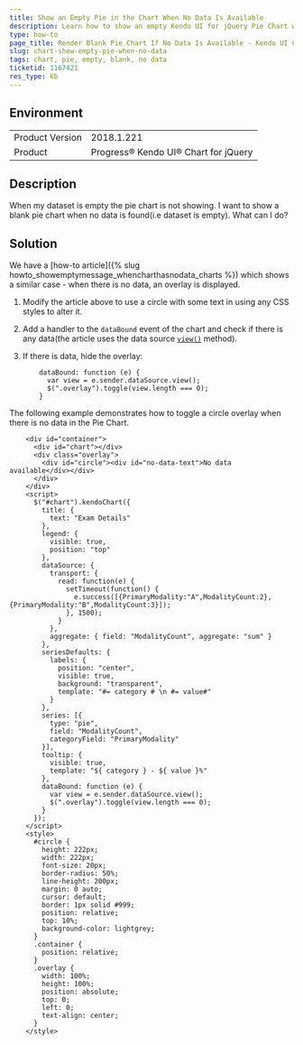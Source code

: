 ```yaml
---
title: Show an Empty Pie in the Chart When No Data Is Available
description: Learn how to show an empty Kendo UI for jQuery Pie Chart when no data is available.
type: how-to
page_title: Render Blank Pie Chart If No Data Is Available - Kendo UI Chart for jQuery
slug: chart-show-empty-pie-when-no-data
tags: chart, pie, empty, blank, no data
ticketid: 1167421
res_type: kb
---
```


## Environment

<table>
	<tr>
		<td>Product Version</td>
		<td>2018.1.221</td>
	</tr>
	<tr>
		<td>Product</td>
		<td>Progress® Kendo UI® Chart for jQuery</td>
	</tr>
</table>


## Description

When my dataset is empty the pie chart is not showing. I want to show a blank pie chart when no data is found(i.e dataset is empty). What can I do?

## Solution

We have a [how-to article]({% slug howto_showemptymessage_whencharthasnodata_charts %}) which shows a similar case - when there is no data, an overlay is displayed.

1. Modify the article above to use a circle with some text in using any CSS styles to alter it.
1. Add a handler to the `dataBound` event of the chart and check if there is any data(the article uses the data source [`view()`](/api/javascript/data/datasource/methods/view) method).
1. If there is data, hide the overlay:

    ```
        dataBound: function (e) {
          var view = e.sender.dataSource.view();
          $(".overlay").toggle(view.length === 0);
        }
    ```

The following example demonstrates how to toggle a circle overlay when there is no data in the Pie Chart.

```dojo
    <div id="container">
      <div id="chart"></div>
      <div class="overlay">
        <div id="circle"><div id="no-data-text">No data available</div></div>
      </div>
    </div>
    <script>
      $("#chart").kendoChart({
        title: {
          text: "Exam Details"
        },
        legend: {
          visible: true,
          position: "top"
        },
        dataSource: {
          transport: {
            read: function(e) {
              setTimeout(function() {
                e.success([{PrimaryModality:"A",ModalityCount:2},{PrimaryModality:"B",ModalityCount:3}]);
              }, 1500);
            }
          },
          aggregate: { field: "ModalityCount", aggregate: "sum" }
        },
        seriesDefaults: {
          labels: {
            position: "center",
            visible: true,
            background: "transparent",
            template: "#= category # \n #= value#"
          }
        },
        series: [{
          type: "pie",
          field: "ModalityCount",
          categoryField: "PrimaryModality"
        }],
        tooltip: {
          visible: true,
          template: "${ category } - ${ value }%"
        },
        dataBound: function (e) {
          var view = e.sender.dataSource.view();
          $(".overlay").toggle(view.length === 0);
        }
      });
    </script>
    <style>
      #circle {
        height: 222px;
        width: 222px;
        font-size: 20px;
        border-radius: 50%;
        line-height: 200px;
        margin: 0 auto;
        cursor: default;
        border: 1px solid #999;
        position: relative;
        top: 10%;
        background-color: lightgrey;
      }
      .container {
        position: relative;
      }
      .overlay {
        width: 100%;
        height: 100%;
        position: absolute;
        top: 0;
        left: 0;     
        text-align: center;
      }
    </style>
```
